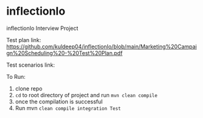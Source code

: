 # inflectionIo
inflectionIo Interview Project

Test plan link: https://github.com/kuldeep04/inflectionIo/blob/main/Marketing%20Campaign%20Scheduling%20-%20Test%20Plan.pdf

Test scenarios link: 

To Run:

1. clone repo
2. `cd` to root directory of project and run `mvn clean compile` 
3. once the compilation is successful 
4. Run mvn `clean compile integration Test`



